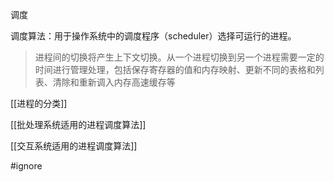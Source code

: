 调度

调度算法：用于操作系统中的调度程序（scheduler）选择可运行的进程。

> 进程间的切换将产生上下文切换。从一个进程切换到另一个进程需要一定的时间进行管理处理，包括保存寄存器的值和内存映射、更新不同的表格和列表、清除和重新调入内存高速缓存等

[[进程的分类]]

[[批处理系统适用的进程调度算法]]

[[交互系统适用的进程调度算法]]

#ignore 